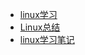 * [linux学习](linux/ "测试标题")
* [Linux总结](linux/Linux总结 "linux学习笔记")
* [linux学习笔记](linux/笔记 "linux学习笔记")